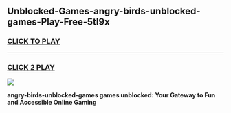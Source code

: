 
## Unblocked-Games-angry-birds-unblocked-games-Play-Free-5tl9x
<h3>
<a href="https://premium76.site?title=angry-birds-unblocked-games&ref=20A">CLICK TO PLAY</a></h3>
<hr>

<h3>
<a href="https://premium76.site?title=angry-birds-unblocked-games&ref=20A">CLICK 2 PLAY</a>
  
</h3>

<a href="https://premium76.site?title=angry-birds-unblocked-games&ref=20A"><img src="https://clearcache.store/games.png"></a>


**angry-birds-unblocked-games games unblocked: Your Gateway to Fun and Accessible Online Gaming**
